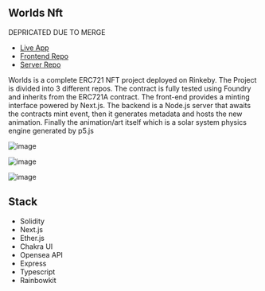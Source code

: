 ## Worlds Nft

DEPRICATED DUE TO MERGE

- [Live App](https://www.worldsnft.xyz/)
- [Frontend Repo](https://github.com/jtardioli/worlds-frontend)
- [Server Repo](https://github.com/jtardioli/worlds-server)


Worlds is a complete ERC721 NFT project deployed on Rinkeby. The Project is divided into 3 different repos. The contract is fully tested using Foundry and inherits from the ERC721A contract. The front-end provides a minting interface powered by Next.js. The backend is a Node.js server that awaits the contracts mint event, then it generates metadata and hosts the new animation. Finally the animation/art itself which is a solar system physics engine generated by p5.js





![image](https://user-images.githubusercontent.com/85530348/166398679-5ebb814f-edb8-4856-9d61-04c2413b5fdd.png)

![image](https://user-images.githubusercontent.com/85530348/166398750-b31f3bd6-1b52-41b3-ad69-9bff32f00eda.png)

![image](https://user-images.githubusercontent.com/85530348/166398886-94ef6efd-2a7f-40f5-ac3e-492ddbd3d1ca.png)

## Stack
- Solidity
- Next.js
- Ether.js
- Chakra UI
- Opensea API
- Express
- Typescript
- Rainbowkit

